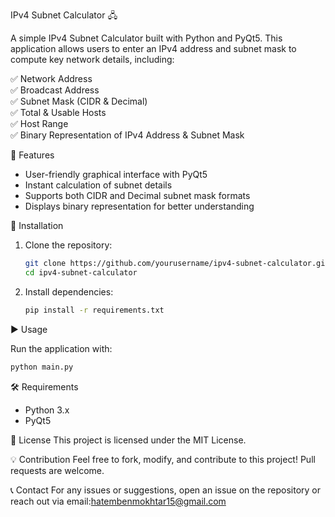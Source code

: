 IPv4 Subnet Calculator 🖧

A simple IPv4 Subnet Calculator built with Python and PyQt5. This application allows users to enter an IPv4 address and subnet mask to compute key network details, including:

✅ Network Address  
✅ Broadcast Address  
✅ Subnet Mask (CIDR & Decimal)  
✅ Total & Usable Hosts  
✅ Host Range  
✅ Binary Representation of IPv4 Address & Subnet Mask  

📌 Features
- User-friendly graphical interface with PyQt5
- Instant calculation of subnet details
- Supports both CIDR and Decimal subnet mask formats
- Displays binary representation for better understanding

🚀 Installation

1. Clone the repository:
   ```sh
   git clone https://github.com/yourusername/ipv4-subnet-calculator.git
   cd ipv4-subnet-calculator
   ```

2. Install dependencies:
   ```sh
   pip install -r requirements.txt
   ```

 ▶️ Usage

Run the application with:
```sh
python main.py
```

 🛠️ Requirements
- Python 3.x
- PyQt5

 📜 License
This project is licensed under the MIT License.

 💡 Contribution
Feel free to fork, modify, and contribute to this project! Pull requests are welcome.

📞 Contact
For any issues or suggestions, open an issue on the repository or reach out via email:hatembenmokhtar15@gmail.com
